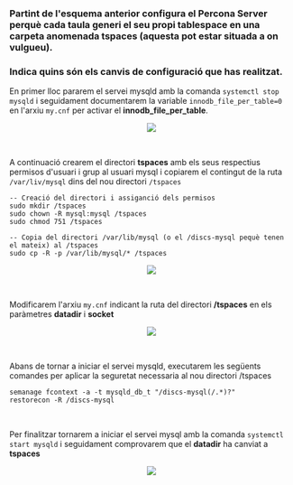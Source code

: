 ### Partint de l'esquema anterior configura el Percona Server perquè cada taula generi el seu propi tablespace en una carpeta anomenada tspaces (aquesta pot estar situada a on vulgueu).
### Indica quins són els canvis de configuració que has realitzat.

En primer lloc pararem el servei mysqld amb la comanda ```systemctl stop mysqld``` i seguidament documentarem la variable ```innodb_file_per_table=0``` en l'arxiu ```my.cnf``` per activar el **innodb_file_per_table**.

<p align="center">
 <img src="https://user-images.githubusercontent.com/61474788/161958324-f1c70d7a-7dfc-40fd-8b0b-4eccca08e99b.png">
</p>
<br/>

A continuació crearem el directori **tspaces** amb els seus respectius permisos d'usuari i grup al usuari mysql i copiarem el contingut de la ruta ```/var/liv/mysql``` dins del nou directori ```/tspaces```

```
-- Creació del directori i assiganció dels permisos
sudo mkdir /tspaces
sudo chown -R mysql:mysql /tspaces
sudo chmod 751 /tspaces

-- Copia del directori /var/lib/mysql (o el /discs-mysql pequè tenen el mateix) al /tspaces
sudo cp -R -p /var/lib/mysql/* /tspaces
```
<p align="center">
 <img src="https://user-images.githubusercontent.com/61474788/161953376-41651389-ce9d-47c5-88d8-b6b2248d3058.png">
</p>
<br/>

Modificarem l'arxiu ```my.cnf``` indicant la ruta del directori **/tspaces** en els paràmetres **datadir** i **socket**
<p align="center">
 <img src="https://user-images.githubusercontent.com/61474788/161954233-75c8bd66-5c07-4058-b702-d71e52d9c683.png">
</p>
<br/>

Abans de tornar a iniciar el servei mysqld, executarem les següents comandes per aplicar la seguretat necessaria al nou directori /tspaces
```
semanage fcontext -a -t mysqld_db_t "/discs-mysql(/.*)?"
restorecon -R /discs-mysql
```
<br/>

Per finalitzar tornarem a iniciar el servei mysql amb la comanda ```systemctl start mysqld``` i seguidament comprovarem que el **datadir** ha canviat a **tspaces**
<p align="center">
 <img src="https://user-images.githubusercontent.com/61474788/161959026-37d0091a-c95c-4134-ba00-8d09adc68b0f.png">
</p>
<br/>
